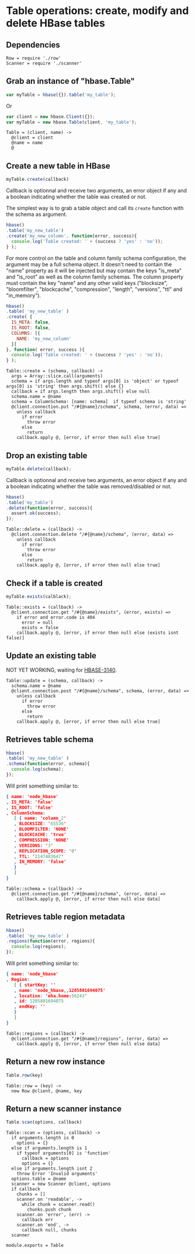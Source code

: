 
# Table operations: create, modify and delete HBase tables

## Dependencies

    Row = require './row'
    Scanner = require './scanner'

## Grab an instance of "hbase.Table"

```javascript
var myTable = hbase({}).table('my_table');
```

Or

```javascript
var client = new hbase.Client({});
var myTable = new hbase.Table(client, 'my_table');
```

    Table = (client, name) ->
      @client = client
      @name = name
      @

## Create a new table in HBase

```javascript
myTable.create(callback)
```

Callback is optionnal and receive two arguments, an 
error object if any and a boolean indicating whether 
the table was created or not.

The simplest way is to grab a table object and call 
its `create` function with the schema as argument.

```javascript
hbase()
.table('my_new_table')
.create('my_new_column', function(error, success){
  console.log('Table created: ' + (success ? 'yes' : 'no'));
} );
```

For more control on the table and column family schema
 configuration, the argument may be a full schema object. 
 It doesn't need to contain the "name" property as it will 
 be injected but may  contain the keys "is_meta" and "is_root" 
 as well as the column family schemas. The column property 
 must contain the key "name" and any other valid keys 
 ("blocksize", "bloomfilter", "blockcache", "compression", 
 "length", "versions", "ttl" and "in_memory").

```javascript
hbase()
.table( 'my_new_table' )
.create( {
  IS_META: false,
  IS_ROOT: false,
  COLUMNS: [{
    NAME: 'my_new_column'
  }]
}, function( error, success ){
  console.log('Table created: ' + (success ? 'yes' : 'no'));
} );
```

    Table::create = (schema, callback) ->
      args = Array::slice.call(arguments)
      schema = if args.length and typeof args[0] is 'object' or typeof args[0] is 'string' then args.shift() else {}
      callback = if args.length then args.shift() else null
      schema.name = @name
      schema = ColumnSchema: [name: schema]  if typeof schema is 'string'
      @client.connection.put "/#{@name}/schema", schema, (error, data) =>
        unless callback
          if error
            throw error
          else
            return
        callback.apply @, [error, if error then null else true]

## Drop an existing table

```javascript
myTable.delete(callback);
```

Callback is optionnal and receive two arguments, an error object if any and a
boolean indicating whether the table was removed/disabled or not.

```javascript
hbase()
.table('my_table')
.delete(function(error, success){
  assert.ok(success);
});
```

    Table::delete = (callback) ->
      @client.connection.delete "/#{@name}/schema", (error, data) =>
        unless callback
          if error
            throw error
          else
            return
        callback.apply @, [error, if error then null else true]

## Check if a table is created

```javascript
myTable.exists(calblack);
```

    Table::exists = (callback) ->
      @client.connection.get "/#{@name}/exists", (error, exists) =>
        if error and error.code is 404
          error = null
          exists = false
        callback.apply @, [error, if error then null else (exists isnt false)]

## Update an existing table

NOT YET WORKING, waiting for [HBASE-3140](https://issues.apache.org/jira/browse/HBASE-3140).

    Table::update = (schema, callback) ->
      schema.name = @name
      @client.connection.post "/#{@name}/schema", schema, (error, data) =>
        unless callback
          if error
            throw error
          else
            return
        callback.apply @, [error, if error then null else true]

## Retrieves table schema

```javascript
hbase()
.table( 'my_new_table' )
.schema(function(error, schema){
  console.log(schema);
});
```

Will print something similar to:

```json
{ name: 'node_hbase'
, IS_META: 'false'
, IS_ROOT: 'false'
, ColumnSchema:
   [ { name: 'column_2'
   , BLOCKSIZE: '65536'
   , BLOOMFILTER: 'NONE'
   , BLOCKCACHE: 'true'
   , COMPRESSION: 'NONE'
   , VERSIONS: '3'
   , REPLICATION_SCOPE: '0'
   , TTL: '2147483647'
   , IN_MEMORY: 'false'
   }
   ]
}
```

    Table::schema = (callback) ->
      @client.connection.get "/#{@name}/schema", (error, data) =>
        callback.apply @, [error, if error then null else data]


## Retrieves table region metadata

```javascript
hbase()
.table( 'my_new_table' )
.regions(function(error, regions){
  console.log(regions);
});
```

Will print something similar to:

```json
{ name: 'node_hbase'
, Region: 
   [ { startKey: ''
   , name: 'node_hbase,,1285801694075'
   , location: 'eha.home:56243'
   , id: 1285801694075
   , endKey: ''
   }
   ]
}
```

    Table::regions = (callback) ->
      @client.connection.get "/#{@name}/regions", (error, data) =>
        callback.apply @, [error, if error then null else data]

## Return a new row instance

```javascript
Table.row(key)
```

    Table::row = (key) ->
      new Row @client, @name, key


## Return a new scanner instance

```javascript
Table.scan(options, callback)
```

    Table::scan = (options, callback) ->
      if arguments.length is 0
        options = {}
      else if arguments.length is 1
        if typeof arguments[0] is 'function'
          callback = options
          options = {}
      else if arguments.length isnt 2
        throw Error 'Invalid arguments'
      options.table = @name
      scanner = new Scanner @client, options
      if callback
        chunks = []
        scanner.on 'readable', ->
          while chunk = scanner.read()
            chunks.push chunk
        scanner.on 'error', (err) ->
          callback err
        scanner.on 'end', ->
          callback null, chunks
      scanner

    module.exports = Table
